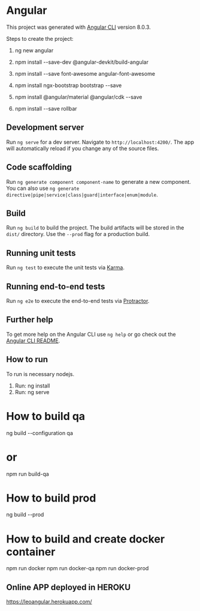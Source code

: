 # Angular

This project was generated with [Angular CLI](https://github.com/angular/angular-cli) version 8.0.3.

Steps to create the project:

1. ng new angular

2. npm install --save-dev @angular-devkit/build-angular

3. npm install --save font-awesome angular-font-awesome

4. npm install ngx-bootstrap bootstrap --save

5. npm install @angular/material @angular/cdk --save

6.  npm install --save rollbar

## Development server

Run `ng serve` for a dev server. Navigate to `http://localhost:4200/`. The app will automatically reload if you change any of the source files.

## Code scaffolding

Run `ng generate component component-name` to generate a new component. You can also use `ng generate directive|pipe|service|class|guard|interface|enum|module`.

## Build

Run `ng build` to build the project. The build artifacts will be stored in the `dist/` directory. Use the `--prod` flag for a production build.

## Running unit tests

Run `ng test` to execute the unit tests via [Karma](https://karma-runner.github.io).

## Running end-to-end tests

Run `ng e2e` to execute the end-to-end tests via [Protractor](http://www.protractortest.org/).

## Further help

To get more help on the Angular CLI use `ng help` or go check out the [Angular CLI README](https://github.com/angular/angular-cli/blob/master/README.md).

## How to run
To run is necessary nodejs.

1. Run: ng install 
2. Run: ng serve

# How to build qa
ng build --configuration qa

# or 
npm run build-qa

# How to build prod 
ng build --prod 

# How to build and create docker container
npm run docker
npm run docker-qa
npm run docker-prod

## Online APP deployed in HEROKU

https://leoangular.herokuapp.com/


